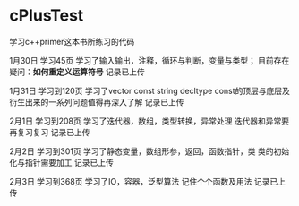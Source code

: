 # cPlusTest
学习c++primer这本书所练习的代码

1月30日 学习45页 学习了输入输出，注释，循环与判断，变量与类型；
目前存在疑问：**如何重定义运算符号**
记录已上传

1月31日 学习到120页 学习了vector const string decltype 
const的顶层与底层及衍生出来的一系列问题值得再深入了解
记录已上传

2月1日 学习到208页 学习了迭代器，数组，类型转换，异常处理
迭代器和异常要再复习复习
记录已上传

2月2日 学习到301页 学习了静态变量，数组形参，返回，函数指针，类
类的初始化与指针需要加工
记录已上传

2月3日 学习到368页 学习了IO，容器，泛型算法
记住个个函数及用法
记录已上传
